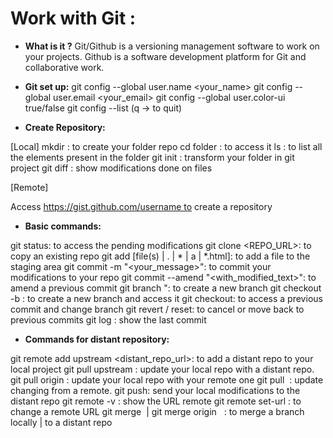 # Work with Git :

* **What is it ?**
Git/Github is a versioning management software to work on your projects.
Github is a software development platform for Git and collaborative work.

* **Git set up:**
git config --global user.name <your_name>
git config --global user.email <your_email>
git config --global user.color-ui true/false
git config --list  (q -> to quit)


* **Create Repository:**

[Local]
mkdir <folder> : to create your folder repo
cd folder : to access it
ls : to list all the elements present in the folder
git init : transform your folder in git project
git diff : show modifications done on files

[Remote]

Access https://gist.github.com/username to create a repository

* **Basic commands:**

git status: to access the pending modifications
git clone <REPO_URL>: to copy an existing repo
git add [file(s) | . | * | a | *.html]: to add a file to the staging area
git commit -m "<your_message>": to commit your modifications to your repo
git commit --amend "<with_modified_text>": to amend a previous commit
git branch <BRANCHNAME>": to create a new branch
git checkout -b <BRANCHNAME>: to create a new branch and access it
git checkout: to access a previous commit and change branch
git revert / reset: to cancel or move back to previous commits
git log : show the last commit

* **Commands for distant repository:**

git remote add upstream <distant_repo_url>: to add a distant repo to your local project
git pull upstream <BRANCHNAME>: update your local repo with a distant repo.
git pull origin <BRANCHNAME>: update your local repo with your remote one
git pull <REMOTENAME> <BRANCHNAME> : update changing from a remote.
git push: send your local modifications to the distant repo
git remote -v : show the URL remote
git remote set-url <REMOTENAME> <URL>: to change a remote URL
git merge <BRANCHNAME> | git merge origin <BRANCHNAME>  : to merge a branch locally | to a distant repo


